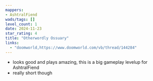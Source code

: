```yaml
---
mappers:
- AshtralFiend
wads/tags: []
level_count: 1
date: 2024-11-23
star_rating: 4
title: "Otherwordly Ossuary"
links:
  - "doomworld,https://www.doomworld.com/vb/thread/144284"
---
```


- looks good and plays amazing, this is a big gameplay levelup for AshtralFiend
- really short though